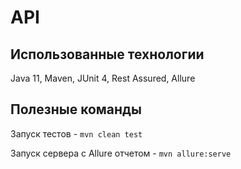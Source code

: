 # API
## Использованные технологии
Java 11, Maven, JUnit 4, Rest Assured, Allure

## Полезные команды
Запуск тестов - `mvn clean test`

Запуск сервера с Allure отчетом - `mvn allure:serve`